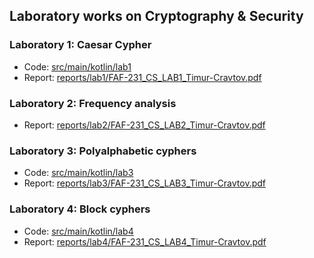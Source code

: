 ## Laboratory works on Cryptography & Security

### Laboratory 1: Caesar Cypher

- Code: [src/main/kotlin/lab1](src/main/kotlin/lab1)
- Report: [reports/lab1/FAF-231_CS_LAB1_Timur-Cravtov.pdf](reports/lab1/FAF-231_CS_LAB1_Timur-Cravtov.pdf)

### Laboratory 2: Frequency analysis

- Report: [reports/lab2/FAF-231_CS_LAB2_Timur-Cravtov.pdf](reports/lab2/FAF-231_CS_LAB1_Timur-Cravtov.pdf)

### Laboratory 3: Polyalphabetic cyphers

- Code: [src/main/kotlin/lab3](src/main/kotlin/lab3)
- Report: [reports/lab3/FAF-231_CS_LAB3_Timur-Cravtov.pdf](reports/lab3/FAF-231_CS_LAB3_Timur-Cravtov.pdf)

### Laboratory 4: Block cyphers

- Code: [src/main/kotlin/lab4](src/main/kotlin/lab4)
- Report: [reports/lab4/FAF-231_CS_LAB4_Timur-Cravtov.pdf](reports/lab4/FAF-231_CS_LAB4_Timur-Cravtov.pdf)

